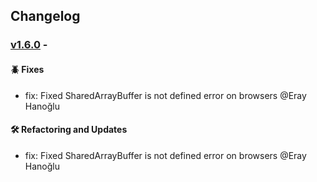 ## Changelog

### [v1.6.0](https://github.com/panates/jsopen-objects/compare/v1.5.2...v1.6.0) - 

#### 🪲 Fixes

- fix: Fixed SharedArrayBuffer is not defined error on browsers @Eray Hanoğlu 

#### 🛠 Refactoring and Updates

- fix: Fixed SharedArrayBuffer is not defined error on browsers @Eray Hanoğlu 
